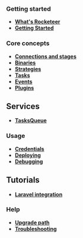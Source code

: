 ### Getting started

- **[What's Rocketeer](I-Introduction/Whats-Rocketeer.md)**
- **[Getting Started](I-Introduction/Getting-started.md)**

### Core concepts

- **[Connections and stages](II-Concepts/Connections-Stages.md)**
- **[Binaries](II-Concepts/Binaries.md)**
- **[Strategies](II-Concepts/Strategies.md)**
- **[Tasks](II-Concepts/Tasks.md)**
- **[Events](II-Concepts/Events.md)**
- **[Plugins](II-Concepts/Plugins.md)**

## Services

- **[TasksQueue](III-Services/TasksQueue.md)**

### Usage

- **[Credentials](IV-Usage/Credentials.md)**
- **[Deploying](IV-Usage/Deploying.md)**
- **[Debugging](IV-Usage/Debugging.md)**

## Tutorials

- **[Laravel integration](V-Tutorials/Laravel.md)**

### Help

- **[Upgrade path](VI-Help/Upgrade-Path.md)**
- **[Troubleshooting](VI-Help/Troubleshooting.md)**
